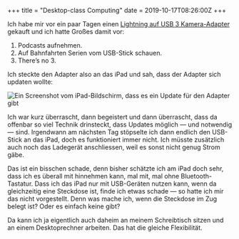 +++
title = "Desktop-class Computing"
date = 2019-10-17T08:26:00Z
+++


Ich habe mir vor ein paar Tagen einen [Lightning auf USB 3 Kamera-Adapter](https://www.apple.com/de/shop/product/MK0W2/lightning-auf-usb-3-kamera-adapter?fnode=37) gekauft und ich hatte Großes damit vor:

1. Podcasts aufnehmen.
2. Auf Bahnfahrten Serien vom USB-Stick schauen.
3. There’s no 3.

Ich steckte den Adapter also an das iPad und sah, dass der Adapter sich updaten wollte:

![Ein Screenshot vom iPad-Bildschirm, dass es ein Update für den Adapter gibt](/2019/desktop-class-computing/iPad_Update.png)

Ich war kurz überrascht, dann begeistert und dann überrascht, dass da offenbar so viel Technik drinsteckt, dass Updates möglich — und notwendig — sind. Irgendwann am nächsten Tag stöpselte ich dann endlich den USB-Stick an das iPad, doch es funktioniert immer nicht. Ich müsste zusätzlich auch noch das Ladegerät anschliessen, weil es sonst nicht genug Strom gäbe.

Das ist ein bisschen schade, denn bisher schätzte ich am iPad doch sehr, dass ich es überall mit hinnehmen kann, mal mit, mal ohne Bluetooth-Tastatur. Dass ich das iPad nur mit USB-Geräten nutzen kann, wenn da gleichzeitig eine Steckdose ist, finde ich etwas schade — so hatte ich mir das nicht vorgestellt. Denn was mache ich, wenn die Steckdose im Zug belegt ist? Oder es einfach keine gibt?

Da kann ich ja eigentlich auch daheim an meinem Schreibtisch sitzen und an einem Desktoprechner arbeiten. Das hat die gleiche Flexibilität.
